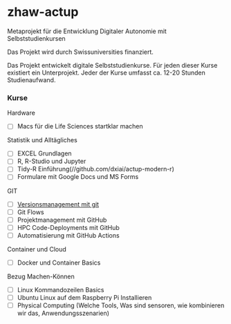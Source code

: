 # zhaw-actup
Metaprojekt für die Entwicklung Digitaler Autonomie mit Selbststudienkursen

Das Projekt wird durch Swissuniversities finanziert. 

Das Projekt entwickelt digitale Selbststudienkurse. Für jeden dieser Kurse existiert ein Unterprojekt. Jeder der Kurse umfasst ca. 12-20 Stunden Studienaufwand. 

### Kurse 

Hardware
- [ ] Macs für die Life Sciences startklar machen

Statistik und Alltägliches
- [ ] EXCEL Grundlagen
- [ ] R, R-Studio und Jupyter
- [ ] Tidy-R Einführung(//github.com/dxiai/actup-modern-r)
- [ ] Formulare mit Google Docs und MS Forms

GIT
- [ ] [Versionsmanagement mit git](//github.com/dxiai/actup-git-basics)
- [ ] Git Flows
- [ ] Projektmanagement mit GitHub
- [ ] HPC Code-Deployments mit GitHub
- [ ] Automatisierung mit GitHub Actions

Container und Cloud
- [ ] Docker und Container Basics

Bezug Machen-Können
- [ ] Linux Kommandozeilen Basics
- [ ] Ubuntu Linux auf dem Raspberry Pi Installieren
- [ ] Physical Computing (Welche Tools, Was sind sensoren, wie kombinieren wir das, Anwendungsszenarien)
